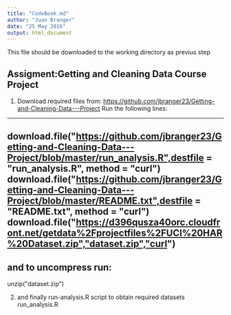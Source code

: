 ```yaml
---
title: "CodeBook.md"
author: "Juan Branger"
date: "25 May 2016"
output: html_document
---
```


This file should be downloaded to the working directory as previus step

## Assigment:Getting and Cleaning Data Course Project
1) Download required files from: https://github.com/jbranger23/Getting-and-Cleaning-Data---Project
Run the following lines:
-------------------
download.file("https://github.com/jbranger23/Getting-and-Cleaning-Data---Project/blob/master/run_analysis.R",destfile = "run_analysis.R", method = "curl")
download.file("https://github.com/jbranger23/Getting-and-Cleaning-Data---Project/blob/master/README.txt",destfile = "README.txt", method = "curl")
download.file("https://d396qusza40orc.cloudfront.net/getdata%2Fprojectfiles%2FUCI%20HAR%20Dataset.zip","dataset.zip","curl")
--------------------
## and to uncompress run: 
unzip("dataset.zip")

2) and finally run-analysis.R script to obtain required datasets
run_analysis.R
